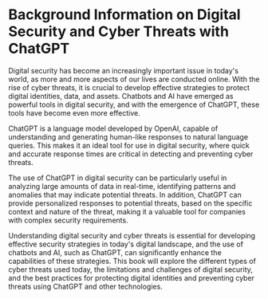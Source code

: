 Background Information on Digital Security and Cyber Threats with ChatGPT
=======================================================================================

Digital security has become an increasingly important issue in today's world, as more and more aspects of our lives are conducted online. With the rise of cyber threats, it is crucial to develop effective strategies to protect digital identities, data, and assets. Chatbots and AI have emerged as powerful tools in digital security, and with the emergence of ChatGPT, these tools have become even more effective.

ChatGPT is a language model developed by OpenAI, capable of understanding and generating human-like responses to natural language queries. This makes it an ideal tool for use in digital security, where quick and accurate response times are critical in detecting and preventing cyber threats.

The use of ChatGPT in digital security can be particularly useful in analyzing large amounts of data in real-time, identifying patterns and anomalies that may indicate potential threats. In addition, ChatGPT can provide personalized responses to potential threats, based on the specific context and nature of the threat, making it a valuable tool for companies with complex security requirements.

Understanding digital security and cyber threats is essential for developing effective security strategies in today's digital landscape, and the use of chatbots and AI, such as ChatGPT, can significantly enhance the capabilities of these strategies. This book will explore the different types of cyber threats used today, the limitations and challenges of digital security, and the best practices for protecting digital identities and preventing cyber threats using ChatGPT and other technologies.
